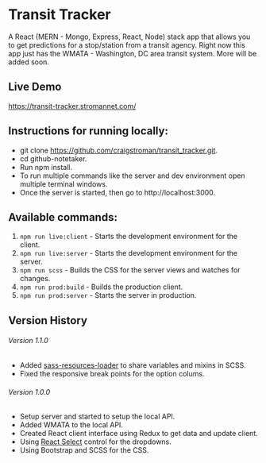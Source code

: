 # Transit Tracker

A React (MERN - Mongo, Express, React, Node) stack app that allows you to get predictions for a stop/station from a transit agency.
Right now this app just has the WMATA - Washington, DC area transit system.  More will be added soon.


## Live Demo
https://transit-tracker.stromannet.com/

## Instructions for running locally:
- git clone https://github.com/craigstroman/transit_tracker.git.
- cd github-notetaker.
- Run npm install.
- To run multiple commands like the server and dev environment open multiple terminal windows.
- Once the server is started, then go to http://localhost:3000.

## Available commands:
1. `npm run live:client` - Starts the development environment for the client.
1. `npm run live:server` - Starts the development environment for the server.
1. `npm run scss` - Builds the CSS for the server views and watches for changes.
1. `npm run prod:build` - Builds the production client.
1. `npm run prod:server` - Starts the server in production.

## Version History

###### Version 1.1.0
- Added [sass-resources-loader](https://www.npmjs.com/package/sass-resources-loader) to share variables and mixins in SCSS.
- Fixed the responsive break points for the option colums.

###### Version 1.0.0
- Setup server and started to setup the local API.
- Added WMATA to the local API.
- Created React client interface using Redux to get data and update client.
- Using [React Select](https://github.com/JedWatson/react-select) control for the dropdowns.
- Using Bootstrap and SCSS for the CSS.
